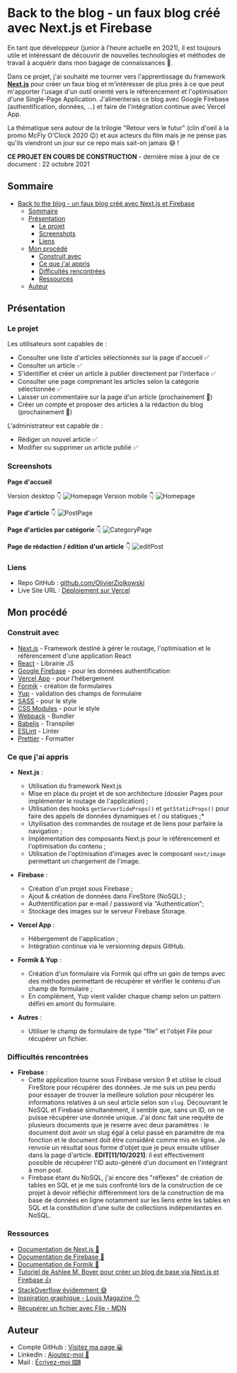 # Back to the blog - un faux blog créé avec Next.js et Firebase

En tant que développeur (junior à l'heure actuelle en 2021), il est toujours utile et intéressant de découvrir de nouvelles technologies et méthodes de travail à acquérir dans mon bagage de connaissances 💼.

Dans ce projet, j'ai souhaité me tourner vers l'apprentissage du framework **[Next.js](https://nextjs.org/)** pour créer un faux blog et m'intéresser de plus près à ce que peut m'apporter l'usage d'un outil orienté vers le référencement et l'optimisation d'une Single-Page Application. J'alimenterais ce blog avec Google Firebase (authentification, données, ...) et faire de l'intégration continue avec Vercel App.

La thématique sera autour de la trilogie "Retour vers le futur" (clin d'oeil à la promo McFly O'Clock 2020 😉) et aux acteurs du film mais je ne pense pas qu'ils viendront un jour sur ce repo mais sait-on jamais 😅 !

**CE PROJET EN COURS DE CONSTRUCTION** - dernière mise à jour de ce document : 22 octobre 2021

## Sommaire

- [Back to the blog - un faux blog créé avec Next.js et Firebase](#back-to-the-blog---un-faux-blog-créé-avec-nextjs-et-firebase)
  - [Sommaire](#sommaire)
  - [Présentation](#présentation)
    - [Le projet](#le-projet)
    - [Screenshots](#screenshots)
    - [Liens](#liens)
  - [Mon procédé](#mon-procédé)
    - [Construit avec](#construit-avec)
    - [Ce que j'ai appris](#ce-que-jai-appris)
    - [Difficultés rencontrées](#difficultés-rencontrées)
    - [Ressources](#ressources)
  - [Auteur](#auteur)

## Présentation

### Le projet

Les utilisateurs sont capables de :

-   Consulter une liste d'articles sélectionnés sur la page d'accueil ✅
-   Consulter un article ✅
-   S'identifier et créer un article à publier directement par l'interface ✅
-   Consulter une page comprenant les articles selon la catégorie sélectionnée ✅
-   Laisser un commentaire sur la page d'un article (prochainement 🤙)
-   Créer un compte et proposer des articles à la rédaction du blog (prochainement 🤙)

L'administrateur est capable de :
- Rédiger un nouvel article ✅
- Modifier ou supprimer un article publié ✅

### Screenshots

**Page d'accueil**

Version desktop 👇
![Homepage](./docs/screenshots/BTTB__Homepage--desktop.jpg)
Version mobile 👇
![Homepage](./docs/screenshots/BTTB__Homepage--mobile.jpg)

**Page d'article** 👇
![PostPage](docs/screenshots/BTTB__Postpage--desktop.jpg)

**Page d'articles par catégorie** 👇
![CategoryPage](docs/screenshots/BTTB__CategoryPage--mobile.jpg)

**Page de rédaction / édition d'un article** 👇
![editPost](docs/screenshots/BTTB__EditPost--desktop.jpg)

### Liens

-   Repo GitHub : [github.com/OlivierZiolkowski](https://github.com/OlivierZiolkowski/back-to-the-blog)
-   Live Site URL : [Déploiement sur Vercel](https://back-to-the-blog.vercel.app/)

## Mon procédé

### Construit avec

-   [Next.js](https://nextjs.org/) - Framework destiné à gérer le routage, l'optimisation et le référencement d'une application React
-   [React](https://reactjs.org/) - Librairie JS
-   [Google Firebase](https://restcountries.eu/) - pour les données authentification
-   [Vercel App](https://vercel.com) - pour l'hébergement
-   [Formik](https://formik.org/) - création de formulaires
-   [Yup](https://github.com/jquense/yup) - validation des champs de formulaire
-   [SASS](https://sass-lang.com/) - pour le style
-   [CSS Modules](https://github.com/css-modules/css-modules) - pour le style
-   [Webpack](https://webpack.js.org/) - Bundler
-   [Babeljs](https://babeljs.io/) - Transpiler
-   [ESLint](https://eslint.org/) - Linter
-   [Prettier](https://prettier.io/) - Formatter

### Ce que j'ai appris

 - **Next.js** :
   - Utilisation du framework Next.js
   - Mise en place du projet et de son architecture (dossier Pages pour implémenter le routage de l'application) ;
   - Utilisation des hooks `getServerSideProps()` et `getStaticProps()` pour faire des appels de données dynamiques et / ou statiques ;*
   - Utyilisation des commandes de routage et de liens pour parfaire la navigation ;
   - Implémentation des composants Next.js pour le référencement et l'optimisation du contenu ;
   - Utilisation de l'optimisation d'images avec le composant `next/image` permettant un chargement de l'image.

- **Firebase** :
  - Création d'un projet sous Firebase ;
  - Ajout & création de données dans FireStore (NoSQL) ;
  - Authtentification par e-mail / password via "Authentication";
  - Stockage des images sur le serveur Firebase Storage.

- **Vercel App** :
  - Hébergement de l'application ;
  - Intégration continue via le versionning depuis GitHub.

- **Formik & Yup** :
  - Création d'un formulaire via Formik qui offre un gain de temps avec des méthodes permettant de récupérer et vérifier le contenu d'un champ de formulaire ;
  - En complément, Yup vient valider chaque champ selon un pattern défini en amont du formulaire.

- **Autres** :
  - Utiliser le champ de formulaire de type "file" et l'objet File pour récupérer un fichier.

### Difficultés rencontrées

- **Firebase** :
  - Cette application tourne sous Firebase version 9 et utilise le cloud FireStore pour récupérer des données. Je me suis un peu perdu pour essayer de trouver la meilleure solution pour récupérer les informations relatives à un seul article selon son `slug`. Découvrant le NoSQL et Firebase simultanément, il semble que, sans un ID, on ne puisse récupérer une donnée unique. J'ai donc fait une requête de plusieurs documents que je reserre avec deux paramètres : le document doit avoir un slug égal à celui passé en paramètre de ma fonction et le document doit être considéré comme mis en ligne. Je renvoie un résultat sous forme d'objet que je peux ensuite utiliser dans la page d'article. **EDIT[11/10/2021]**: il est effectivement possible de récupérer l'ID auto-généré d'un document en l'intégrant à mon post.
  - Firebase étant du NoSQL, j'ai encore des "réflexes" de création de tables en SQL et je me suis confronté lors de la construction de ce projet à devoir réfléchir différemment lors de la construction de ma base de données en ligne notamment sur les liens entre les tables en SQL et la constitution d'une suite de collections indépendantes en NoSQL.

### Ressources

-   [Documentation de Next.js 📕](https://nextjs.org/docs/getting-started)
-   [Documentation de Firebase 📗](https://firebase.google.com/docs)
-   [Documentation de Formik 📘](https://formik.org/docs/overview)
-   [Tutoriel de Ashlee M. Boyer pour créer un blog de base via Next.js et Firebase 👍](https://ashleemboyer.com/series/nextjs-firebase-blog)
-   [StackOverflow évidemment 😅](https://stackoverflow.com/)
-   [Inspiration graphique - Louis Magazine 👌](https://www.louismagazine.com/)
-   [Récupérer un fichier avec File - MDN](https://developer.mozilla.org/fr/docs/Web/API/File)

## Auteur

-   Compte GitHub : [Visitez ma page 😀](https://github.com/OlivierZiolkowski)
-   LinkedIn : [Ajoutez-moi 🤙](https://www.linkedin.com/in/olivier-ziolkowski/)
-   Mail : [Écrivez-moi ⌨](mailto:olivier.ziolkowski@gmail.com)
